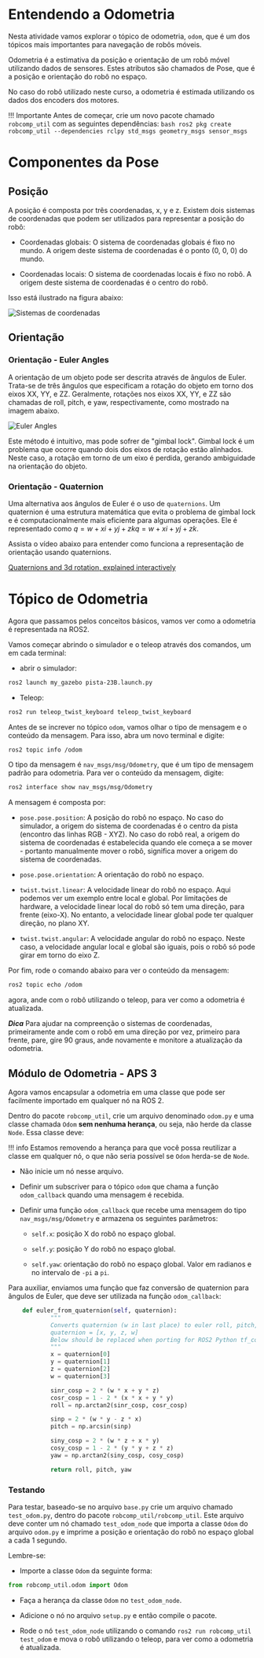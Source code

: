 # Entendendo a Odometria

Nesta atividade vamos explorar o tópico de odometria, `odom`, que é um dos tópicos mais importantes para navegação de robôs móveis.

Odometria é a estimativa da posição e orientação de um robô móvel utilizando dados de sensores.
Estes atributos são chamados de Pose, que é a posição e orientação do robô no espaço. 

No caso do robô utilizado neste curso, a odometria é estimada utilizando os dados dos encoders dos motores.

!!! Importante
    Antes de começar, crie um novo pacote chamado `robcomp_util` com as seguintes dependências:
    ```bash
    ros2 pkg create robcomp_util --dependencies rclpy std_msgs geometry_msgs sensor_msgs
    ```

# Componentes da Pose

## Posição

A posição é composta por três coordenadas, x, y e z. Existem dois sistemas de coordenadas que podem ser utilizados para representar a posição do robô:

* Coordenadas globais: O sistema de coordenadas globais é fixo no mundo. A origem deste sistema de coordenadas é o ponto (0, 0, 0) do mundo.

* Coordenadas locais: O sistema de coordenadas locais é fixo no robô. A origem deste sistema de coordenadas é o centro do robô.

Isso está ilustrado na figura abaixo:

![Sistemas de coordenadas](figs/coordenadas.png)

## Orientação

### Orientação - Euler Angles

A orientação de um objeto pode ser descrita através de ângulos de Euler. Trata-se de três ângulos que especificam a rotação do objeto em torno dos eixos XX, YY, e ZZ. Geralmente, rotações nos eixos XX, YY, e ZZ são chamadas de roll, pitch, e yaw, respectivamente, como mostrado na imagem abaixo.

![Euler Angles](figs/euler.jpg)

Este método é intuitivo, mas pode sofrer de "gimbal lock". Gimbal lock é um problema que ocorre quando dois dos eixos de rotação estão alinhados. Neste caso, a rotação em torno de um eixo é perdida, gerando ambiguidade na orientação do objeto.

### Orientação - Quaternion

Uma alternativa aos ângulos de Euler é o uso de `quaternions`. Um quaternion é uma estrutura matemática que evita o problema de gimbal lock e é computacionalmente mais eficiente para algumas operações. Ele é representado como $q=w+xi+yj+zkq=w+xi+yj+zk$.

Assista o vídeo abaixo para entender como funciona a representação de orientação usando quaternions.

[Quaternions and 3d rotation, explained interactively](https://www.youtube.com/watch?v=zjMuIxRvygQ&t=233s)

# Tópico de Odometria

Agora que passamos pelos conceitos básicos, vamos ver como a odometria é representada na ROS2.

Vamos começar abrindo o simulador e o teleop através dos comandos, um em cada terminal:

- abrir o simulador:
```bash
ros2 launch my_gazebo pista-23B.launch.py
```
- Teleop:
```bash
ros2 run teleop_twist_keyboard teleop_twist_keyboard
```

Antes de se increver no tópico `odom`, vamos olhar o tipo de mensagem e o conteúdo da mensagem. Para isso, abra um novo terminal e digite:

```bash
ros2 topic info /odom
```

O tipo da mensagem é `nav_msgs/msg/Odometry`, que é um tipo de mensagem padrão para odometria. Para ver o conteúdo da mensagem, digite:

```bash
ros2 interface show nav_msgs/msg/Odometry
```

A mensagem é composta por:

* `pose.pose.position`: A posição do robô no espaço. No caso do simulador, a origem do sistema de coordenadas é o centro da pista (encontro das linhas RGB - XYZ). No caso do robô real, a origem do sistema de coordenadas é estabelecida quando ele começa a se mover - portanto manualmente mover o robô, significa mover a origem do sistema de coordenadas.

* `pose.pose.orientation`: A orientação do robô no espaço.

* `twist.twist.linear`: A velocidade linear do robô no espaço. Aqui podemos ver um exemplo entre local e global. Por limitações de hardware, a velocidade linear local do robô só tem uma direção, para frente (eixo-X). No entanto, a velocidade linear global pode ter qualquer direção, no plano XY.

* `twist.twist.angular`: A velocidade angular do robô no espaço. Neste caso, a velocidade angular local e global são iguais, pois o robô só pode girar em torno do eixo Z.

Por fim, rode o comando abaixo para ver o conteúdo da mensagem:

```bash
ros2 topic echo /odom
```

agora, ande com o robô utilizando o teleop, para ver como a odometria é atualizada.

***Dica*** Para ajudar na compreenção o sistemas de coordenadas, primeiramente ande com o robô em uma direção por vez, primeiro para frente, pare, gire 90 graus, ande novamente e monitore a atualização da odometria.

## Módulo de Odometria - APS 3

Agora vamos encapsular a odometria em uma classe que pode ser facilmente importado em qualquer nó na ROS 2.

Dentro do pacote `robcomp_util`, crie um arquivo denominado `odom.py` e uma classe chamada `Odom` **sem nenhuma herança**, ou seja, não herde da classe `Node`. Essa classe deve:

!!! info
    Estamos removendo a herança para que você possa reutilizar a classe em qualquer nó, o que não seria possível se `Odom` herda-se de `Node`.

* Não inicie um nó nesse arquivo.

* Definir um subscriver para o tópico `odom` que chama a função `odom_callback` quando uma mensagem é recebida.

* Definir uma função `odom_callback` que recebe uma mensagem do tipo `nav_msgs/msg/Odometry` e armazena os seguintes parâmetros:

    * `self.x`: posição X do robô no espaço global.

    * `self.y`: posição Y do robô no espaço global.

    * `self.yaw`: orientação do robô no espaço global. Valor em radianos e no intervalo de `-pi` a `pi`.

Para auxiliar, enviamos uma função que faz conversão de quaternion para ângulos de Euler, que deve ser utilizada na função `odom_callback`:

```python
    def euler_from_quaternion(self, quaternion):
            """
            Converts quaternion (w in last place) to euler roll, pitch, yaw
            quaternion = [x, y, z, w]
            Below should be replaced when porting for ROS2 Python tf_conversions is done.
            """
            x = quaternion[0]
            y = quaternion[1]
            z = quaternion[2]
            w = quaternion[3]

            sinr_cosp = 2 * (w * x + y * z)
            cosr_cosp = 1 - 2 * (x * x + y * y)
            roll = np.arctan2(sinr_cosp, cosr_cosp)

            sinp = 2 * (w * y - z * x)
            pitch = np.arcsin(sinp)

            siny_cosp = 2 * (w * z + x * y)
            cosy_cosp = 1 - 2 * (y * y + z * z)
            yaw = np.arctan2(siny_cosp, cosy_cosp)

            return roll, pitch, yaw
```

### Testando

Para testar, baseado-se no arquivo `base.py` crie um arquivo chamado `test_odom.py`, dentro do pacote `robcomp_util/robcomp_util`. Este arquivo deve conter um nó chamado `test_odom_node` que importa a classe `Odom` do arquivo `odom.py` e imprime a posição e orientação do robô no espaço global a cada 1 segundo.

Lembre-se:

* Importe a classe `Odom` da seguinte forma:
```python
from robcomp_util.odom import Odom
```

* Faça a herança da classe `Odom` no `test_odom_node`.

* Adicione o nó no arquivo `setup.py` e então compile o pacote.

* Rode o nó `test_odom_node` utilizando o comando `ros2 run robcomp_util test_odom` e mova o robô utilizando o teleop, para ver como a odometria é atualizada.
